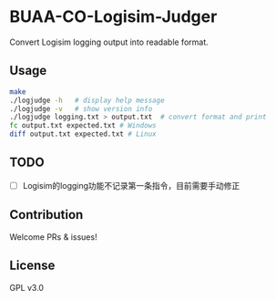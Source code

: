 # BUAA-CO-Logisim-Judger
Convert Logisim logging output into readable format.

## Usage
```sh
make
./logjudge -h   # display help message
./logjudge -v   # show version info
./logjudge logging.txt > output.txt  # convert format and print
fc output.txt expected.txt # Windows
diff output.txt expected.txt # Linux
```

## TODO
 - [ ] Logisim的logging功能不记录第一条指令，目前需要手动修正

## Contribution
Welcome PRs & issues!
  
## License
GPL v3.0